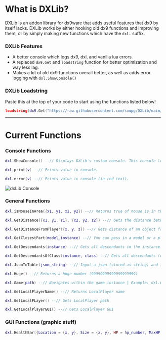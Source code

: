 # What is DXLib?
DXLib is an addon library for dx9ware that adds useful features that dx9 by itself lacks. DXLib works by either hooking old dx9 functions and improving them, or by simply making new functions which have the `dxl.` suffix.

### DXLib Features
- A better console which logs dx9, dxl, and vanilla lua errors.
- A replaced `dx9.Get` and `loadstring` function for better optimization and way less lag.
- Makes a lot of old dx9 functions overall better, as well as adds error logging with `dxl.ShowConsole()`


### DXLib Loadstring

Paste this at the top of your code to start using the functions listed below!

```lua
loadstring(dx9.Get("https://raw.githubusercontent.com/soupg/DXLib/main/main.lua"))()
```

---

# Current Functions

### Console Functions

```lua
dxl.ShowConsole() --// Displays DXLib's custom console. This console logs dx9 and dxl's errors as well as support print statements.

dxl.print(v) --// Prints value in console.

dxl.error(v) --// Prints value in console (in red text).
```

![dxLib Console](https://i.imgur.com/Famta4n.png)

### General Functions

```lua
dxl.isMouseInArea({x1, y1, x2, y2}) --// Returns true of mouse is in the area specified.

dxl.GetDistance({x1, y1, z1}, {x2, y2, z2}) --// Gets the distance between 2 objects. Returns a rounded number of studs.

dxl.GetDistanceFromPlayer({x, y, z}) --// Gets distance of an object from Local Player.

dxl.GetClosestPart(model_instance) --// You can pass in a model or a player / npc that contains lots of parts, and this returns the closest part to you. Good for Aimbot.

dxl.GetDescendants(instance) --// Gets all descendants in the instance.

dxl.GetDescendantsOfClass(instance, class) --// Gets all descendants (of a class) in the instance. For example, if you made class var be a part, it only returns descendants that are parts.

dxl.JsonToTable(json_string) --// Input a json (stored as string) and it will return a lua table.

dxl.Huge() --// Returns a huge number (99999999999999999999)

dxl.Game(path) --// Navigates within the game instance | Example: dxl.Game("Workspace", "PlayerFolder", "PlayerName")

dxl.GetLocalPlayerName() --// Returns LocalPlayer name

dxl.GetLocalPLayer() --// Gets LocalPlayer path

dxl.GetLocalPlayerGUI() --// Gets LocalPlayer GUI
```

### GUI Functions (graphic stuff)

```lua
dxl.HealthBar({Location = {x, y}, Size = {x, y}, HP = hp_number, MaxHP = max_hp_number, Offset = {0, 0}}) --// Make sure youre inputting everything that's shown. Only replace the lowercase placeholder vars!


```
